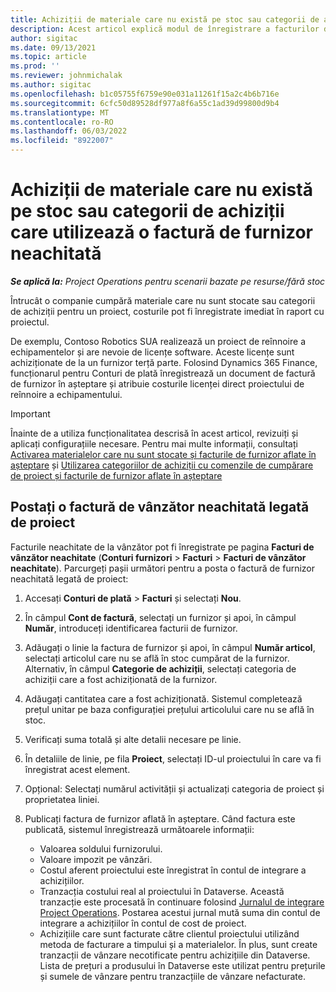 ```yaml
---
title: Achiziții de materiale care nu există pe stoc sau categorii de achiziții care utilizează o factură de furnizor neachitată
description: Acest articol explică modul de înregistrare a facturilor de furnizor neachitate.
author: sigitac
ms.date: 09/13/2021
ms.topic: article
ms.prod: ''
ms.reviewer: johnmichalak
ms.author: sigitac
ms.openlocfilehash: b1c05755f6759e90e031a11261f15a2c4b6b716e
ms.sourcegitcommit: 6cfc50d89528df977a8f6a55c1ad39d99800d9b4
ms.translationtype: MT
ms.contentlocale: ro-RO
ms.lasthandoff: 06/03/2022
ms.locfileid: "8922007"
---
```

# <a name="purchase-non-stocked-materials-or-procurement-categories-using-a-pending-vendor-invoice"></a>Achiziții de materiale care nu există pe stoc sau categorii de achiziții care utilizează o factură de furnizor neachitată

_**Se aplică la:** Project Operations pentru scenarii bazate pe resurse/fără stoc_

Întrucât o companie cumpără materiale care nu sunt stocate sau categorii de achiziții pentru un proiect, costurile pot fi înregistrate imediat în raport cu proiectul. 

De exemplu, Contoso Robotics SUA realizează un proiect de reînnoire a echipamentelor și are nevoie de licențe software. Aceste licențe sunt achiziționate de la un furnizor terță parte.  Folosind Dynamics 365 Finance, funcționarul pentru Conturi de plată înregistrează un document de factură de furnizor în așteptare și atribuie costurile licenței direct proiectului de reînnoire a echipamentului. 

> [!IMPORTANT]
> Înainte de a utiliza funcționalitatea descrisă în acest articol, revizuiți și aplicați configurațiile necesare. Pentru mai multe informații, consultați [Activarea materialelor care nu sunt stocate și facturile de furnizor aflate în așteptare](configure-materials-nonstocked.md) și [Utilizarea categoriilor de achiziții cu comenzile de cumpărare de proiect și facturile de furnizor aflate în așteptare](configure-procurement-categories.md)

## <a name="post-a-project-related-pending-vendor-invoice"></a>Postați o factură de vânzător neachitată legată de proiect 

Facturile neachitate de la vânzător pot fi înregistrate pe pagina **Facturi de vânzător neachitate** (**Conturi furnizori** > **Facturi** > **Facturi de vânzător neachitate**). Parcurgeți pașii următori pentru a posta o factură de furnizor neachitată legată de proiect:

1. Accesați **Conturi de plată** > **Facturi** și selectați **Nou**. 
1. În câmpul **Cont de factură**, selectați un furnizor și apoi, în câmpul **Număr**, introduceți identificarea facturii de furnizor.
1. Adăugați o linie la factura de furnizor și apoi, în câmpul **Număr articol**, selectați articolul care nu se află în stoc cumpărat de la furnizor. Alternativ, în câmpul **Categorie de achiziții**, selectați categoria de achiziții care a fost achiziționată de la furnizor.   
1. Adăugați cantitatea care a fost achiziționată. Sistemul completează prețul unitar pe baza configurației prețului articolului care nu se află în stoc. 
1. Verificați suma totală și alte detalii necesare pe linie.
1. În detaliile de linie, pe fila **Proiect**, selectați ID-ul proiectului în care va fi înregistrat acest element.
1. Opțional: Selectați numărul activității și actualizați categoria de proiect și proprietatea liniei.
1. Publicați factura de furnizor aflată în așteptare. Când factura este publicată, sistemul înregistrează următoarele informații:
    
    - Valoarea soldului furnizorului.
    - Valoare impozit pe vânzări.
    - Costul aferent proiectului este înregistrat în contul de integrare a achizițiilor.
    - Tranzacția costului real al proiectului în Dataverse.  Această tranzacție este procesată în continuare folosind [Jurnalul de integrare Project Operations](../project-accounting/project-operations-integration-journal.md). Postarea acestui jurnal mută suma din contul de integrare a achizițiilor în contul de cost de proiect. 
    - Achizițiile care sunt facturate către clientul proiectului utilizând metoda de facturare a timpului și a materialelor. În plus, sunt create tranzacții de vânzare necotificate pentru achizițiile din Dataverse. Lista de prețuri a produsului în Dataverse este utilizat pentru prețurile și sumele de vânzare pentru tranzacțiile de vânzare nefacturate.
